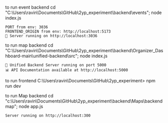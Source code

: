 
to run event backend
    cd "C:\Users\ravin\Documents\GitHub\2yp_experiment\backend\events"; node index.js

    PORT from env: 3036
    FRONTEND_ORIGIN from env: http://localhost:5173
    🚀 Server running on http://localhost:3036

to run map backend
    cd "C:\Users\ravin\Documents\GitHub\2yp_experiment\backend\Organizer_Dashboard-main\unified-backend\src"; node index.js

    🚀 Unified Backend Server running on port 5000
    📊 API Documentation available at http://localhost:5000


to run frontend
    C:\Users\ravin\Documents\GitHub\2yp_experiment> npm run dev 


to run Map backend
    cd "c:\Users\ravin\Documents\GitHub\2yp_experiment\backend\Maps\backend map"; node app.js

    Server running on http://localhost:300